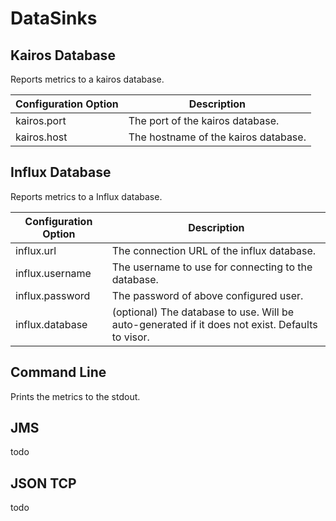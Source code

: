 # DataSinks

## Kairos Database

Reports metrics to a kairos database.

Configuration Option | Description
---- | ------------
kairos.port | The port of the kairos database.
kairos.host | The hostname of the kairos database.

## Influx Database

Reports metrics to a Influx database.

Configuration Option | Description
---- | ------------
influx.url | The connection URL of the influx database.
influx.username | The username to use for connecting to the database.
influx.password | The password of above configured user.
influx.database | (optional) The database to use. Will be auto-generated if it does not exist. Defaults to visor.

## Command Line

Prints the metrics to the stdout.

## JMS

todo

## JSON TCP

todo
